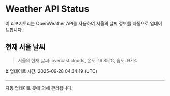 
# Weather API Status

이 리포지토리는 OpenWeather API를 사용하여 서울의 날씨 정보를 자동으로 업데이트합니다.

## 현재 서울 날씨
> 서울의 현재 날씨: overcast clouds, 온도: 19.85°C, 습도: 97%

⏳ 업데이트 시간: 2025-09-28 04:34:19 (UTC)

---
자동 업데이트 봇에 의해 관리됩니다.
